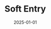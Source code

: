---
layout: track
title: Soft Entry
permalink: /tracks/soft-entry/
description: "A StudioRich lo-fi track."
image: /assets/covers/soft-entry.webp
date: 2025-01-01
duration: "98.76"
album: "Stranger Vibes"
mood: [Hopeful, Playful]
genre: [lo-fi]
---